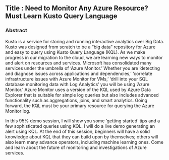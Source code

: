 ## Title : **Need to Monitor Any Azure Resource? Must Learn Kusto Query Language**
### Abstract
Kusto is a service for storing and running interactive analytics over Big Data. Kusto was designed from scratch to be a “big data” repository for Azure and easy to query using Kusto Query Language (KQL). As we make progress in our migration to the cloud, we are learning new ways to monitor and alert on resources and services. Microsoft has consolidated many services under the umbrella of ‘Azure Monitor.’ Whether you are ‘detecting and diagnose issues across applications and dependencies,’ ‘correlate infrastructure issues with Azure Monitor for VMs,’ ‘drill into your SQL database monitoring data with Log Analytics’ you will be using ‘Azure Monitor.’ Azure Monitor uses a version of the KQL used by Azure Data Explorer that is suitable for simple log queries but also includes advanced functionality such as aggregations, joins, and smart analytics. Going forward, the KQL must be your primary resource for querying the Azure Monitor log.

In this 95% demo session, I will show you some ‘getting started’ tips and a few sophisticated queries using KQL.  I will do a live demo generating an alert using KQL. At the end of this session, beginners will have a solid knowledge about KQL that they can build upon by themselves; others will also learn many advance operators, including machine learning ones. Come and learn about the future of monitoring and investigations of Azure services.
